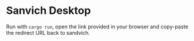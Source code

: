 # Sanvich Desktop

Run with `cargo run`, open the link provided in your browser and copy-paste
the redirect URL back to sandvich.
